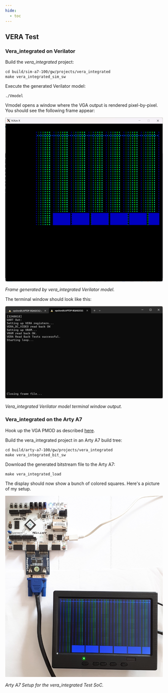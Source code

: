 ```yaml
---
hide:
  - toc
---
```


## VERA Test

### Vera_integrated on Verilator

Build the *vera_integrated* project:
```
cd build/sim-a7-100/gw/projects/vera_integrated
make vera_integrated_sim_sw
```
Execute the generated Verilator model:
```
./Vmodel
```
Vmodel opens a window where the VGA output is rendered pixel-by-pixel. You should see the following frame appear:

![Frame Generated by vera_integrated Vmodel.](assets/vera_integrated_frame.png)

*Frame generated by vera_integrated Verilator model.*

The terminal window should look like this:

![vera_integrated terminal window.](assets/vera_integrated_terminal_window.png)

*Vera_integrated Verilator model terminal window output.*

### Vera_integrated on the Arty A7

Hook up the VGA PMOD as described [here](pmods.md#vga-pmod).

Build the vera_integrated project in an Arty A7 build tree:
```
cd build/arty-a7-100/gw/projects/vera_integrated
make vera_integrated_bit_sw
```

Download the generated bitstream file to the Arty A7:
```
make vera_integrated_load
```

The display should now show a bunch of colored squares. Here's a picture of my setup.

![Arty A7 Setup for vera_integrated Test SoC.](assets/vera_fpga_test_setup.jpg)

*Arty A7 Setup for the vera_integrated Test SoC.*
